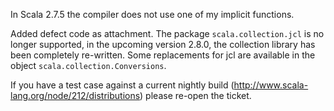 In Scala 2.7.5 the compiler does not use one of my implicit functions.

Added defect code as attachment. 
The package `scala.collection.jcl` is no longer supported, in the upcoming version 2.8.0, the collection library has been completely re-written. Some replacements for jcl are available in the object `scala.collection.Conversions`.

If you have a test case against a current nightly build (http://www.scala-lang.org/node/212/distributions) please re-open the ticket.
